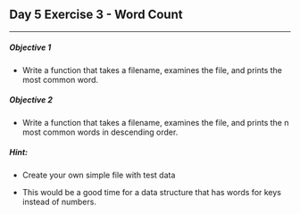 ## Day 5 Exercise 3 - Word Count
---

##### Objective 1 

* Write a function that takes a filename, examines the file, and prints the most common word.

##### Objective 2

* Write a function that takes a filename, examines the file, and prints the n most common words in
descending order.

##### Hint:

* Create your own simple file with test data

* This would be a good time for a data structure that has words for keys instead of numbers.